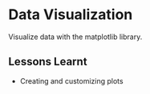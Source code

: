 # Data Visualization
Visualize data with the matplotlib library.
## Lessons Learnt
- Creating and customizing plots
